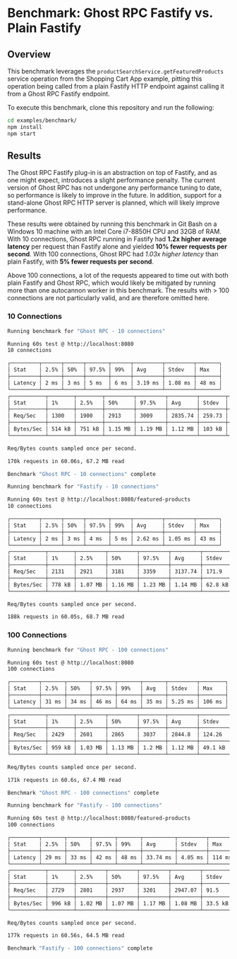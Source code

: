 # Benchmark: Ghost RPC Fastify vs. Plain Fastify

## Overview

This benchmark leverages the `productSearchService.getFeaturedProducts` service operation from the Shopping Cart App example, pitting this operation being called from a plain Fastify HTTP endpoint against calling it from a Ghost RPC Fastify endpoint.

To execute this benchmark, clone this repository and run the following:

```bash
cd examples/benchmark/
npm install
npm start
```

## Results

 The Ghost RPC Fastify plug-in is an abstraction on top of Fastify, and as one might expect, introduces a slight performance penalty. The current version of Ghost RPC has not undergone any performance tuning to date, so performance is likely to improve in the future. In addition, support for a stand-alone Ghost RPC HTTP server is planned, which will likely improve performance.

These results were obtained by running this benchmark in Git Bash on a Windows 10 machine with an Intel Core i7-8850H CPU and 32GB of RAM. With 10 connections, Ghost RPC running in Fastify had **1.2x higher average latency** per request than Fastify alone and yielded **10% fewer requests per second**. With 100 connections, Ghost RPC had *1.03x higher latency* than plain Fastify, with **5% fewer requests per second**.

Above 100 connections, a lot of the requests appeared to time out with both plain Fastify and Ghost RPC, which would likely be mitigated by running more than one autocannon worker in this benchmark. The results with > 100 connections are not particularly valid, and are therefore omitted here.

### 10 Connections

```bash
Running benchmark for "Ghost RPC - 10 connections"

Running 60s test @ http://localhost:8080
10 connections

┌─────────┬──────┬──────┬───────┬──────┬─────────┬─────────┬───────┐
│ Stat    │ 2.5% │ 50%  │ 97.5% │ 99%  │ Avg     │ Stdev   │ Max   │
├─────────┼──────┼──────┼───────┼──────┼─────────┼─────────┼───────┤
│ Latency │ 2 ms │ 3 ms │ 5 ms  │ 6 ms │ 3.19 ms │ 1.08 ms │ 48 ms │
└─────────┴──────┴──────┴───────┴──────┴─────────┴─────────┴───────┘
┌───────────┬────────┬────────┬─────────┬─────────┬─────────┬────────┬────────┐
│ Stat      │ 1%     │ 2.5%   │ 50%     │ 97.5%   │ Avg     │ Stdev  │ Min    │
├───────────┼────────┼────────┼─────────┼─────────┼─────────┼────────┼────────┤
│ Req/Sec   │ 1300   │ 1900   │ 2913    │ 3009    │ 2835.74 │ 259.73 │ 1300   │
├───────────┼────────┼────────┼─────────┼─────────┼─────────┼────────┼────────┤
│ Bytes/Sec │ 514 kB │ 751 kB │ 1.15 MB │ 1.19 MB │ 1.12 MB │ 103 kB │ 514 kB │
└───────────┴────────┴────────┴─────────┴─────────┴─────────┴────────┴────────┘

Req/Bytes counts sampled once per second.

170k requests in 60.06s, 67.2 MB read

Benchmark "Ghost RPC - 10 connections" complete
```

```bash
Running benchmark for "Fastify - 10 connections"

Running 60s test @ http://localhost:8080/featured-products
10 connections

┌─────────┬──────┬──────┬───────┬──────┬─────────┬─────────┬───────┐
│ Stat    │ 2.5% │ 50%  │ 97.5% │ 99%  │ Avg     │ Stdev   │ Max   │
├─────────┼──────┼──────┼───────┼──────┼─────────┼─────────┼───────┤
│ Latency │ 2 ms │ 3 ms │ 4 ms  │ 5 ms │ 2.62 ms │ 1.05 ms │ 43 ms │
└─────────┴──────┴──────┴───────┴──────┴─────────┴─────────┴───────┘
┌───────────┬────────┬─────────┬─────────┬─────────┬─────────┬─────────┬────────┐
│ Stat      │ 1%     │ 2.5%    │ 50%     │ 97.5%   │ Avg     │ Stdev   │ Min    │
├───────────┼────────┼─────────┼─────────┼─────────┼─────────┼─────────┼────────┤
│ Req/Sec   │ 2131   │ 2921    │ 3181    │ 3359    │ 3137.74 │ 171.9   │ 2130   │
├───────────┼────────┼─────────┼─────────┼─────────┼─────────┼─────────┼────────┤
│ Bytes/Sec │ 778 kB │ 1.07 MB │ 1.16 MB │ 1.23 MB │ 1.14 MB │ 62.8 kB │ 777 kB │
└───────────┴────────┴─────────┴─────────┴─────────┴─────────┴─────────┴────────┘

Req/Bytes counts sampled once per second.

188k requests in 60.05s, 68.7 MB read
```

### 100 Connections

```bash
Running benchmark for "Ghost RPC - 100 connections"

Running 60s test @ http://localhost:8080
100 connections

┌─────────┬───────┬───────┬───────┬───────┬───────┬─────────┬────────┐
│ Stat    │ 2.5%  │ 50%   │ 97.5% │ 99%   │ Avg   │ Stdev   │ Max    │
├─────────┼───────┼───────┼───────┼───────┼───────┼─────────┼────────┤
│ Latency │ 31 ms │ 34 ms │ 46 ms │ 64 ms │ 35 ms │ 5.25 ms │ 106 ms │
└─────────┴───────┴───────┴───────┴───────┴───────┴─────────┴────────┘
┌───────────┬────────┬─────────┬─────────┬────────┬─────────┬─────────┬────────┐
│ Stat      │ 1%     │ 2.5%    │ 50%     │ 97.5%  │ Avg     │ Stdev   │ Min    │
├───────────┼────────┼─────────┼─────────┼────────┼─────────┼─────────┼────────┤
│ Req/Sec   │ 2429   │ 2601    │ 2865    │ 3037   │ 2844.8  │ 124.26  │ 2428   │
├───────────┼────────┼─────────┼─────────┼────────┼─────────┼─────────┼────────┤
│ Bytes/Sec │ 959 kB │ 1.03 MB │ 1.13 MB │ 1.2 MB │ 1.12 MB │ 49.1 kB │ 959 kB │
└───────────┴────────┴─────────┴─────────┴────────┴─────────┴─────────┴────────┘

Req/Bytes counts sampled once per second.

171k requests in 60.6s, 67.4 MB read
```

```bash
Benchmark "Ghost RPC - 100 connections" complete

Running benchmark for "Fastify - 100 connections"

Running 60s test @ http://localhost:8080/featured-products
100 connections

┌─────────┬───────┬───────┬───────┬───────┬──────────┬─────────┬────────┐
│ Stat    │ 2.5%  │ 50%   │ 97.5% │ 99%   │ Avg      │ Stdev   │ Max    │
├─────────┼───────┼───────┼───────┼───────┼──────────┼─────────┼────────┤
│ Latency │ 29 ms │ 33 ms │ 42 ms │ 48 ms │ 33.74 ms │ 4.05 ms │ 114 ms │
└─────────┴───────┴───────┴───────┴───────┴──────────┴─────────┴────────┘
┌───────────┬────────┬─────────┬─────────┬─────────┬─────────┬─────────┬────────┐
│ Stat      │ 1%     │ 2.5%    │ 50%     │ 97.5%   │ Avg     │ Stdev   │ Min    │
├───────────┼────────┼─────────┼─────────┼─────────┼─────────┼─────────┼────────┤
│ Req/Sec   │ 2729   │ 2801    │ 2937    │ 3201    │ 2947.07 │ 91.5    │ 2728   │
├───────────┼────────┼─────────┼─────────┼─────────┼─────────┼─────────┼────────┤
│ Bytes/Sec │ 996 kB │ 1.02 MB │ 1.07 MB │ 1.17 MB │ 1.08 MB │ 33.5 kB │ 996 kB │
└───────────┴────────┴─────────┴─────────┴─────────┴─────────┴─────────┴────────┘

Req/Bytes counts sampled once per second.

177k requests in 60.56s, 64.5 MB read

Benchmark "Fastify - 100 connections" complete
```
